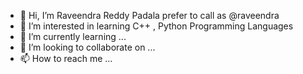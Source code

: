 - 👋 Hi, I’m Raveendra Reddy Padala prefer to call as @raveendra 
- 👀 I’m interested in learning C++ , Python Programming Languages
- 🌱 I’m currently learning ...
- 💞️ I’m looking to collaborate on ...
- 📫 How to reach me ...

<!---
raveendrapadala/raveendrapadala is a ✨ special ✨ repository because its `README.md` (this file) appears on your GitHub profile.
You can click the Preview link to take a look at your changes.
--->
